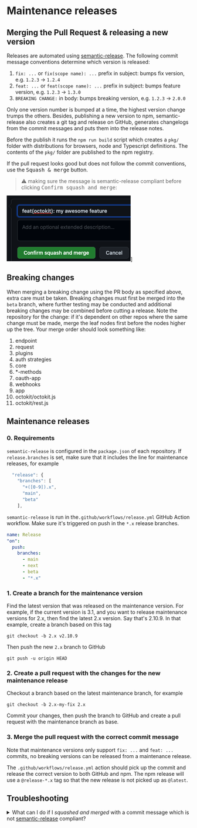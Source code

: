 # Maintenance releases

## Merging the Pull Request & releasing a new version

Releases are automated using [semantic-release](https://github.com/semantic-release/semantic-release).
The following commit message conventions determine which version is released:

1. `fix: ...` or `fix(scope name): ...` prefix in subject: bumps fix version, e.g. `1.2.3` → `1.2.4`
2. `feat: ...` or `feat(scope name): ...` prefix in subject: bumps feature version, e.g. `1.2.3` → `1.3.0`
3. `BREAKING CHANGE:` in body: bumps breaking version, e.g. `1.2.3` → `2.0.0`

Only one version number is bumped at a time, the highest version change trumps the others.
Besides, publishing a new version to npm, semantic-release also creates a git tag and release
on GitHub, generates changelogs from the commit messages and puts them into the release notes.

Before the publish it runs the `npm run build` script which creates a `pkg/` folder with distributions for browsers, node and Typescript definitions. The contents of the `pkg/` folder are published to the npm registry.

If the pull request looks good but does not follow the commit conventions, use the <kbd>Squash & merge</kbd> button.

> ⚠️ making sure the message is semantic-release compliant before clicking <kbd>Confirm squash and merge</kbd>:

![Screenshot of GitHub's Squash and Merge confirm dialog](assets/squash-and-merge-dialog.png)]

## Breaking changes

When merging a breaking change using the PR body as specified above, extra care must be taken. Breaking changes must first be merged into the `beta` branch, where further testing may be conducted and additional breaking changes may be combined before cutting a release. Note the repository for the change: if it's dependent on other repos where the same change must be made, merge the leaf nodes first before the nodes higher up the tree. Your merge order should look something like:

1. endpoint
1. request
1. plugins
1. auth strategies
1. core
1. *-methods
1. oauth-app
1. webhooks
1. app
1. octokit/octokit.js
1. octokit/rest.js


## Maintenance releases

### 0. Requirements

`semantic-release` is configured in the `package.json` of each repository. If `release.branches` is set, make sure that it includes the line for maintenance releases, for example

```js
  "release": {
    "branches": [
      "+([0-9]).x",
      "main",
      "beta"
    ],
```

`semantic-release` is run in the`.github/workflows/release.yml` GitHub Action workflow. Make sure it's triggered on push in the `*.x` release branches.

```yml
name: Release
"on":
  push:
    branches:
      - main
      - next
      - beta
      - "*.x"
```

### 1. Create a branch for the maintenance version

Find the latest version that was released on the maintenance version. For example, if the current version is 3.1, and you want to release maintenance versions for 2.x, then find the latest 2.x version. Say that's 2.10.9. In that example, create a branch based on this tag

```
git checkout -b 2.x v2.10.9
```

Then push the new `2.x` branch to GitHub

```
git push -u origin HEAD
```

### 2. Create a pull request with the changes for the new maintenance release

Checkout a branch based on the latest maintenance branch, for example

```
git checkout -b 2.x-my-fix 2.x
```

Commit your changes, then push the branch to GitHub and create a pull request with the maintenance branch as base.

### 3. Merge the pull request with the correct commit message

Note that maintenance versions only support `fix: ...` and `feat: ...` commits, no breaking versions can be released from a maintenance release.

The `.github/workflows/release.yml` action should pick up the commit and release the correct version to both GitHub and npm. The npm release will use a `@release-*.x` tag so that the new release is not picked up as `@latest`.

## Troubleshooting

<details>
  <summary>What can I do if I <i>squashed and merged</i> with a commit message which is not <a href="https://github.com/semantic-release/semantic-release">semantic-release</a> compliant?</summary>

1. After merging, do a follow up on `https://github.com/octokit/<repository name>/actions/workflows/release.yml` to assure your commit is not triggering any release. You can find an example of a commit squashed and merged with a non semantic-release commit message [here](https://github.com/octokit/plugin-throttling.js/runs/5390685684?check_suite_focus=true)
2. Mention (`@username`) the maintainers of the project in your merged _Pull Request_ to let them know there was an issue with your merged _Pull Request_. We need to make sure no _Pull Request_ is merged until this issue is addressed.
3. Open a new _Pull Request_ with an [empty commit](https://git-scm.com/docs/git-commit#Documentation/git-commit.txt---allow-empty). In the description, link to the previous merged _Pull Request_ to give context to the reviewers and request a Review from the maintainers. This time make sure the message is [semantic-release](https://github.com/semantic-release/semantic-release) compliant.

</details>
